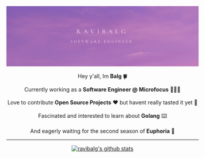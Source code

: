 ![Top Poster](https://raw.githubusercontent.com/ravibalg-aj/ravibalg-aj/master/balg_posterD.png)

<p align="center">
  Hey y'all, Im <b color="#ff0000">Balg 🍀</b> 
  <br>
  <br>
  Currently working as a <b>Software Engineer @ Microfocus</b> 👨🏻‍💻
  <br>
  <br>
  Love to contribute <b>Open Source Projects</b> ❤️ but havent really tasted it yet 😬
  <br>
  <br>
  Fascinated and interested to learn about <b>Golang</b> ⌨️
  <br>
  <br>
  And eagerly waiting for the second season of <b>Euphoria</b> 🌈
  <hr size="5"></hr>
  </p>
  <p align="center">
  <a href="https://github.com/ravibalg-aj" align="center">
  <img src="https://github-readme-stats.vercel.app/api?username=ravibalg-aj&count_private=true&hide_border=true&show_icons=false&theme=buefy" 
       alt="ravibalg's github stats"/></a>        
</p>


